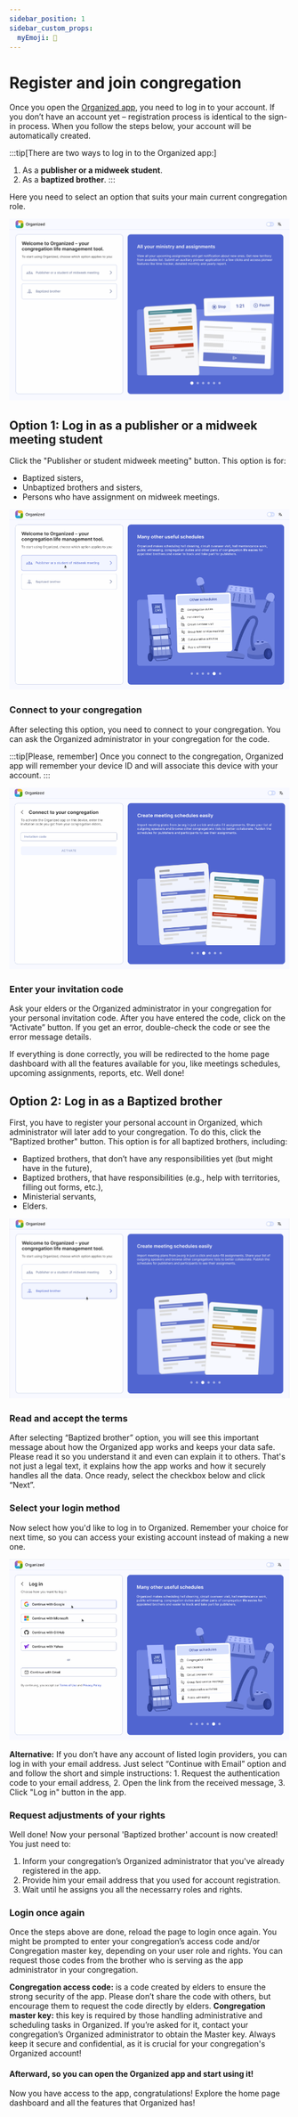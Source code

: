 ```yaml
---
sidebar_position: 1
sidebar_custom_props:
  myEmoji: 🏁
---
```


# Register and join congregation

Once you open the [Organized app](https://organized-app.com/), you need to log in to your account. If you don’t have an account yet – registration process is identical to the sign-in process. When you follow the steps below, your account will be automatically created.

:::tip[There are two ways to log in to the Organized app:]

1. As a **publisher or a midweek student**.
2. As a **baptized brother**.
  :::

Here you need to select an option that suits your main current congregation role.

![Welcome](./img/welcome.png)

## Option 1: Log in as a publisher or a midweek meeting student

Click the "Publisher or student midweek meeting" button. This option is for:

- Baptized sisters,
- Unbaptized brothers and sisters,
- Persons who have assignment on midweek meetings.

![Publisher](./img/select.png)

### Connect to your congregation

After selecting this option, you need to connect to your congregation. You can ask the Organized administrator in your congregation for the code.

:::tip[Please, remember]
Once you connect to the congregation, Organized app will remember your device ID and will associate this device with your account.
:::

![Connect to congregation](./img/connect.png)

### Enter your invitation code

Ask your elders or the Organized administrator in your congregation for your personal invitation code. After you have entered the code, click on the “Activate” button. If you get an error, double-check the code or see the error message details.

If everything is done correctly, you will be redirected to the home page dashboard with all the features available for you, like meetings schedules, upcoming assignments, reports, etc. Well done!

## Option 2: Log in as a Baptized brother

First, you have to register your personal account in Organized, which administrator will later add to your congregation. To do this, click the "Baptized brother" button. This option is for all baptized brothers, including:

- Baptized brothers, that don’t have any responsibilities yet (but might have in the future),
- Baptized brothers, that have responsibilities (e.g., help with territories, filling out forms, etc.),
- Ministerial servants,
- Elders.

![Baptized brother](./img/brother.png)

### Read and accept the terms

After selecting “Baptized brother” option, you will see this important message about how the Organized app works and keeps your data safe. Please read it so you understand it and even can explain it to others. That's not just a legal text, it explains how the app works and how it securely handles all the data. Once ready, select the checkbox below and click “Next”.

### Select your login method

Now select how you'd like to log in to Organized. Remember your choice for next time, so you can access your existing account instead of making a new one.

![Log in](./img/select-login.png)

**Alternative:** If you don’t have any account of listed login providers, you can log in with your email address. Just select “Continue with Email” option and and follow the short and simple instructions: 1. Request the authentication code to your email address, 2. Open the link from the received message, 3. Click "Log in" button in the app.

### Request adjustments of your rights

Well done! Now your personal 'Baptized brother' account is now created! You just need to:

1. Inform your congregation’s Organized administrator that you've already registered in the app.
2. Provide him your email address that you used for account registration.
3. Wait until he assigns you all the necessarry roles and rights.

### Login once again

Once the steps above are done, reload the page to login once again. You might be prompted to enter your congregation’s access code and/or Congregation master key, depending on your user role and rights. You can request those codes from the brother who is serving as the app administrator in your congregation.

**Congregation access code:** is a code created by elders to ensure the strong security of the app. Please don’t share the code with others, but encourage them to request the code directly by elders.
**Congregation master key:** this key is required by those handling administrative and scheduling tasks in Organized. If you’re asked for it, contact your congregation’s Organized administrator to obtain the Master key. Always keep it secure and confidential, as it is crucial for your congregation's Organized account!

#### Afterward, so you can open the Organized app and start using it!

Now you have access to the app, congratulations! Explore the home page dashboard and all the features that Organized has!
